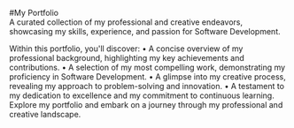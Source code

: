 #My Portfolio <br>
A curated collection of my professional and creative endeavors, showcasing my skills, experience, and passion for Software Development.

Within this portfolio, you'll discover:
• A concise overview of my professional background, highlighting my key achievements and contributions.
• A selection of my most compelling work, demonstrating my proficiency in Software Development.
• A glimpse into my creative process, revealing my approach to problem-solving and innovation.
• A testament to my dedication to excellence and my commitment to continuous learning.
Explore my portfolio and embark on a journey through my professional and creative landscape.
